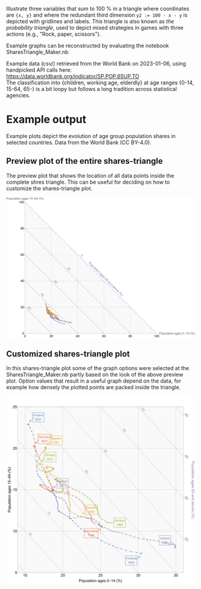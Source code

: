Illustrate three variables that sum to 100 % in a triangle where coordinates are `{x, y}` and where the redundant third dimension `y2 := 100 - x - y` is depicted with gridlines and labels. 
This triangle is also known as *the probability triangle*, used to depict mixed strategies in games with three actions (e.g., "Rock, paper, scissors").

Example graphs can be reconstructed by evaluating the notebook SharesTriangle_Maker.nb

Example data (csv/) retrieved from the World Bank on 2023-01-06, using handpicked API calls here: 
https://data.worldbank.org/indicator/SP.POP.65UP.TO  
The classification into {children, working age, elderdly} at age ranges {0-14, 15-64, 65-} is a bit loopy but follows a long tradition across statistical agencies.

# Example output

Example plots depict the evolution of age group population shares in selected countries. 
Data from the World Bank (CC BY-4.0).

## Preview plot of the entire shares-triangle

The preview plot that shows the location of all data points inside the complete shres triangle. This can be useful for deciding on how to customize the shares-triangle plot.

<p align="center">
<img align="center" src="https://github.com/tervio/shares-triangle/blob/main/graphs/test_full.svg?raw=true">
</p>

## Customized shares-triangle plot

In this shares-triangle plot some of the graph options were selected at the SharesTriangle_Maker.nb partly based on the look of the above preview plot. 
Option values that result in a useful graph depend on the data, for example how densely the plotted points are packed inside the triangle. 

![Custom shares-triangle plot](https://github.com/tervio/shares-triangle/blob/main/graphs/test.svg?raw=true)
